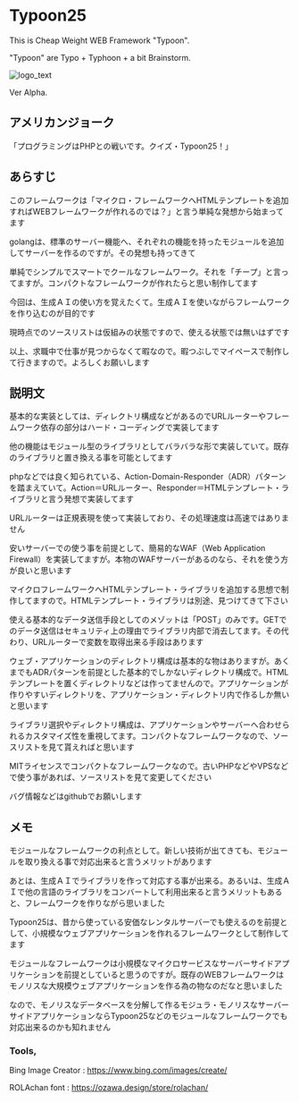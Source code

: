 # Typoon25

This is Cheap Weight WEB Framework "Typoon".
 
 "Typoon" are Typo + Typhoon + a bit Brainstorm.
 
 ![logo_text](https://github.com/user-attachments/assets/65b8e5e8-fcdf-4873-899c-ae70d6412ee9)

 Ver Alpha.

## アメリカンジョーク

「プログラミングはPHPとの戦いです。クイズ・Typoon25！」

## あらすじ

このフレームワークは「マイクロ・フレームワークへHTMLテンプレートを追加すればWEBフレームワークが作れるのでは？」と言う単純な発想から始まってます

golangは、標準のサーバー機能へ、それぞれの機能を持ったモジュールを追加してサーバーを作るのですが。その発想も持ってきて

単純でシンプルでスマートでクールなフレームワーク。それを「チープ」と言ってますが。コンパクトなフレームワークが作れたらと思い制作してます

今回は、生成ＡＩの使い方を覚えたくて。生成ＡＩを使いながらフレームワークを作り込むのが目的です

現時点でのソースリストは仮組みの状態ですので、使える状態では無いはずです

以上、求職中で仕事が見つからなくて暇なので。暇つぶしでマイペースで制作して行きますので。よろしくお願いします

## 説明文

基本的な実装としては、ディレクトリ構成などがあるのでURLルーターやフレームワーク依存の部分はハード・コーディングで実装してます

他の機能はモジュール型のライブラリとしてバラバラな形で実装していて。既存のライブラリと置き換える事を可能としてます

phpなどでは良く知られている、Action-Domain-Responder（ADR）パターンを踏まえていて。Action＝URLルーター、Responder＝HTMLテンプレート・ライブラリと言う発想で実装してます

URLルーターは正規表現を使って実装しており、その処理速度は高速ではありません

安いサーバーでの使う事を前提として、簡易的なWAF（Web Application Firewall）を実装してますが。本物のWAFサーバーがあるのなら、それを使う方が良いと思います

マイクロフレームワークへHTMLテンプレート・ライブラリを追加する思想で制作してますので。HTMLテンプレート・ライブラリは別途、見つけてきて下さい

使える基本的なデータ送信手段としてのメゾットは「POST」のみです。GETでのデータ送信はセキュリティ上の理由でライブラリ内部で消去してます。その代わり、URLルーターで変数を取得出来る手段はあります

ウェブ・アプリケーションのディレクトリ構成は基本的な物はありますが。あくまでもADRパターンを前提とした基本的でしかないディレクトリ構成で。HTMLテンプレートを置くディレクトリなどは作ってませんので。アプリケーションが作りやすいディレクトリを、アプリケーション・ディレクトリ内で作るしか無いと思います

ライブラリ選択やディレクトリ構成は、アプリケーションやサーバーへ合わせられるカスタマイズ性を重視してます。コンパクトなフレームワークなので、ソースリストを見て貰えればと思います

MITライセンスでコンパクトなフレームワークなので。古いPHPなどやVPSなどで使う事があれば、ソースリストを見て変更してください

バグ情報などはgithubでお願いします

## メモ

モジュールなフレームワークの利点として。新しい技術が出てきても、モジュールを取り換える事で対応出来ると言うメリットがあります

あとは、生成ＡＩでライブラリを作って対応する事が出来る。あるいは、生成ＡＩで他の言語のライブラリをコンバートして利用出来ると言うメリットもあると、フレームワークを作りながら思いました

Typoon25は、昔から使っている安価なレンタルサーバーでも使えるのを前提として、小規模なウェブアプリケーションを作れるフレームワークとして制作してます

モジュールなフレームワークは小規模なマイクロサービスなサーバーサイドアプリケーションを前提としていると思うのですが。既存のWEBフレームワークはモノリスな大規模ウェブアプリケーションを作る為の物なのだなと思いました

なので、モノリスなデータベースを分解して作るモジュラ・モノリスなサーバーサイドアプリケーションならTypoon25などのモジュールなフレームワークでも対応出来るのかも知れません

### Tools,

Bing Image Creator : https://www.bing.com/images/create/

ROLAchan font : https://ozawa.design/store/rolachan/

